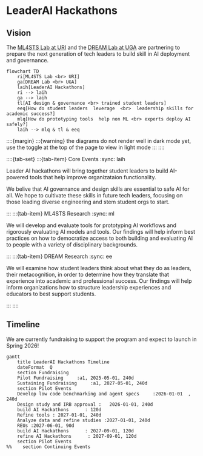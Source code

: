 # LeaderAI Hackathons
<!-- 
:::{warning}

Events Coming Soon!
::: -->


## Vision


The [ML4STS Lab at URI](https://ml4sts.com/) and the [DREAM Lab at UGA](https://dream.racheidalewis.com/) are partnering to prepare the next generation of tech leaders to build skill in AI deployment and governance. 



```mermaid
flowchart TD
    ri[ML4STS Lab <br> URI]
    ga[DREAM Lab <br> UGA]
    laih[LeaderAI Hackathons]
    ri --> laih
    ga --> laih
    tl[AI design & governance <br> trained student leaders]
    eeq[How do student leaders  leverage  <br>  leadership skills for academic success?]
    mlq[How do prototyping tools  help non ML <br> experts deploy AI safely?]
    laih --> mlq & tl & eeq
```

::::{margin}
:::{warning}
the diagrams do not render well in dark mode yet, use the toggle at the top of the page to view in light mode
:::
::::

::::{tab-set}
:::{tab-item} Core Events
:sync: laih

Leader AI hackathons will bring together student leaders to build AI-powered tools that help
improve organizataion functionality. 

We belive that AI governance and design skills are essential to safe AI for all. We hope to cultivate these skills in future tech leaders, focusing on those leading diverse engineering and stem student orgs to start. 


:::
:::{tab-item} ML4STS Research
:sync: ml

We will develop and evaluate tools for prototyping AI workflows and rigorously evaluating AI models and tools. Our findings will help inform best practices on how to democratize access to both building and evaluating AI to people with a variety of disciplinary backgrounds. 

:::
:::{tab-item} DREAM Research
:sync: ee

We will examine how student leaders think about what they do as leaders, their metacognition, in order to determine how they translate that experience into academic and professional success.  Our findings will help inform organizations how to structure leadership experiences and educators to best support students. 

:::
::::


## Timeline

We are currently fundraising to support the program and expect to launch in Spring 2026! 


<!-- 
::::{tab-set}
:::{tab-item} Semesters


```mermaid
timeline
    title LeaderAI Hackathons Timeline
    Spring/Summer 2026 :   Develop low code benchmarking and agent specs  
                :  Design study and IRB approval 
    Fall 2026 : build AI Hackathons     
    Spring 2027 :  Refine designs
                : Analyze data 
    Summer 2027 : REUs 
    : Refine designs
    : Analyze data 
    Fall 2027 : build AI Hackathons    
    : refine AI Hackathons   
    : analyze and publish
```

:::
:::{tab-item} Detailed 
 -->


```mermaid
gantt
    title LeaderAI Hackathons Timeline
    dateFormat  Q
    section Fundraising
    Pilot Fundraising     :a1, 2025-05-01, 240d
    Sustaining Fundraising     :a1, 2027-05-01, 240d
    section Pilot Events
    Develop low code benchmarking and agent specs     :2026-01-01  , 240d
    Design study and IRB approval :   2026-01-01, 240d
    build AI Hackathons      : 120d
    Refine tools : 2027-01-01, 240d
    Analyze data and refine studies :2027-01-01, 240d
    REUs :2027-06-01, 90d
    build AI Hackathons      : 2027-09-01, 120d
    refine AI Hackathons      : 2027-09-01, 120d
    section Pilot Events
%%    section Continuing Events

```
<!-- 
:::
:::: -->